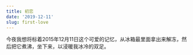 ```yaml
---
title: 初恋
date: '2019-12-11'
slug: first-love
---
```


今夜我想将标着2015年12月11日这个可爱的记忆，从冰箱最里面拿出来解冻，然后把它煮沸，坐下来，以浸暖我冰冷的双足。
